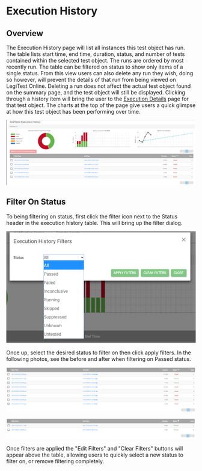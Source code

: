 ﻿# Execution History

## Overview

The Execution History page will list all instances this test object has run. The table lists start time, end time, duration, status, and number of tests contained within the selected test object. The runs
are ordered by most recently run. The table can be filtered on status to show only items of a single status. From this view users can also delete any run they wish, doing so however, will prevent the details of 
that run from being viewed on LegiTest Online. Deleting a run does not affect the actual test object found on the summary page, and the test object will still be displayed. Clicking through a history item will bring
the user to the [Execution Details](executionDetails.md) page for that test object. The charts at the top of the page give users a quick glimpse at how this test object has been performing over time. 

![execution history](images/executionHistory.png)

## Filter On Status
To being filtering on status, first click the filter icon next to the Status header in the execution history table. This will bring up the filter dialog.

![history filter](images/historyFilter.png)

Once up, select the desired status to filter on then click apply filters. In the following photos, see the before and after when filtering on Passed status.

![before](images/beforeHistoryFilter.png)

![after](images/afterHistoryFilter.png)

Once filters are applied the "Edit Filters" and "Clear Filters" buttons will appear above the table, allowing users to quickly select a new status to filter on, or remove filtering completely.

